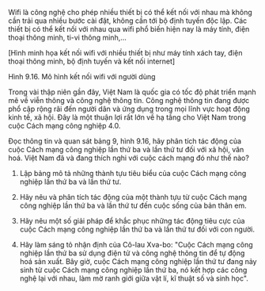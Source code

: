 Wifi là công nghệ cho phép nhiều thiết bị có thể kết nối với nhau mà không cần trải qua nhiều bước cài đặt, không cần tới bộ định tuyến độc lập. Các thiết bị có thể kết nối với nhau qua wifi phổ biến hiện nay là máy tính, điện thoại thông minh, ti-vi thông minh,...

[Hình minh họa kết nối wifi với nhiều thiết bị như máy tính xách tay, điện thoại thông minh, bộ định tuyến và kết nối internet]

Hình 9.16. Mô hình kết nối wifi với người dùng

Trong vài thập niên gần đây, Việt Nam là quốc gia có tốc độ phát triển mạnh mẽ về viễn thông và công nghệ thông tin. Công nghệ thông tin đang được phổ cập rộng rãi đến người dân và ứng dụng trong mọi lĩnh vực hoạt động kinh tế, xã hội. Đây là một thuận lợi rất lớn về hạ tầng cho Việt Nam trong cuộc Cách mạng công nghiệp 4.0.

Đọc thông tin và quan sát bảng 9, hình 9.16, hãy phân tích tác động của cuộc Cách mạng công nghiệp lần thứ ba và lần thứ tư đối với xã hội, văn hoá. Việt Nam đã và đang thích nghi với cuộc cách mạng đó như thế nào?

1. Lập bảng mô tả những thành tựu tiêu biểu của cuộc Cách mạng công nghiệp lần thứ ba và lần thứ tư.

2. Hãy nêu và phân tích tác động của một thành tựu từ cuộc Cách mạng công nghiệp lần thứ ba và lần thứ tư đến cuộc sống của bản thân em.

3. Hãy nêu một số giải pháp để khắc phục những tác động tiêu cực của cuộc Cách mạng công nghiệp lần thứ ba và lần thứ tư đối với con người.

4. Hãy làm sáng tỏ nhận định của Cô-lau Xva-bo: "Cuộc Cách mạng công nghiệp lần thứ ba sử dụng điện tử và công nghệ thông tin để tự động hoá sản xuất. Bây giờ, cuộc Cách mạng công nghiệp lần thứ tư đang nảy sinh từ cuộc Cách mạng công nghiệp lần thứ ba, nó kết hợp các công nghệ lại với nhau, làm mờ ranh giới giữa vật lí, kĩ thuật số và sinh học".